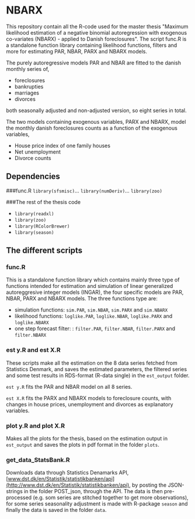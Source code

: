 # NBARX #

This repository contain all the R-code used for the master thesis "Maximum likelihood estimation of a negative binomial autoregression with exogenous co-variates (NBARX) - applied to Danish foreclosures".
The script func.R is a standalone function library containing likelihood functions, filters and more for estimating PAR, NBAR, PARX and NBARX models.

The purely autoregressive models PAR and NBAR are fitted to the danish monthly series of,

- foreclosures
- bankrupties
- marriages
- divorces

both seasonally adjusted and non-adjusted version, so eight series in total.

The two models containing exogenous variables, PARX and NBARX, model the monthly danish foreclosures counts
as a function of the exogenous variables,

- House price index of one family houses
- Net unemployment
- Divorce counts


## Dependencies
###func.R
`library(sfsmisc)`...
`library(numDeriv)`...
`library(zoo)`

###The rest of the thesis code
- `library(readxl)`
- `library(zoo)`
- `library(RColorBrewer)`
- `library(season)`

## The different scripts
### func.R
This is a standalone function library which contains mainly three type of functions
intended for estimation and simulation of linear generalized autoreggresive integer models (INGAR), the
four specific models are PAR, NBAR, PARX and NBARX models.
The three functions type are:

- simulation functions: `sim.PAR`, `sim.NBAR`, `sim.PARX` and `sim.NBARX`
- likelihood functions: `loglike.PAR`, `loglike.NBAR`, `loglike.PARX` and `loglike.NBARX`
- one step forecast filter: : `filter.PAR`, `filter.NBAR`, `filter.PARX` and `filter.NBARX`

### est y.R and est X.R
These scripts make all the estimation on the 8 data series fetched from Statistics Denmark, and saves the
estimated parameters, the filtered series and some test results in RDS-format (R-data single) 
in the `est_output` folder.

`est y.R` fits the PAR and NBAR model on all 8 series.

`est X.R` fits the PARX and NBARX models to foreclosure counts, with changes in house prices, unemployment and divorces
as explanatory variables.

### plot y.R and plot X.R
Makes all the plots for the thesis, based on the estimation output in `est_output` and saves the plots in pdf format 
in the folder `plots`.

### get_data_StatsBank.R
Downloads data through Statistics Denamarks API, 
[www.dst.dk/en/Statistik/statistikbanken/api](http://www.dst.dk/en/Statistik/statistikbanken/api),
by posting the JSON-strings in the folder POST_json, through the API. The data is then
pre-processed (e.g. som series are stitched together to get more observations), for some series
seasonality adjustment is made with R-package `season` and finally the data is saved in the folder `data`.


